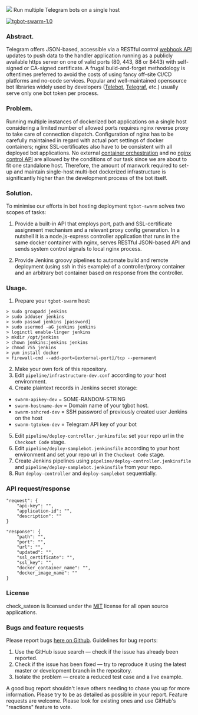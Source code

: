 ![](https://images4.imagebam.com/49/a5/01/MEQST5U_o.jpg)
Run multiple Telegram bots on a single host

[![tgbot-swarm-1.0](https://img.shields.io/badge/dev-tgbot_swarm_1.0-7a00b9)](https://github.com/xyhtac/tgbot-swarm/releases/tag/v.1.0)

### Abstract.
Telegram offers JSON-based, accessible via a RESTful control [webhook API](https://core.telegram.org/bots/API) updates to push data to the handler application running as a publicly available https server on one of valid ports (80, 443, 88 or 8443) with self-signed or CA-signed certificate. A frugal build-and-forget methodology is oftentimes preferred to avoid the costs of using fancy off-site CI/CD platforms and no-code services. Popular and well-maintained opensource bot libraries widely used by developers ([Telebot](https://github.com/mullwar/telebot), [Telegraf](https://github.com/telegraf/telegraf), etc.) usually serve only one bot token per process.

### Problem.
Running multiple instances of dockerized bot applications on a single host considering a limited number of allowed ports requires nginx reverse proxy to take care of connection dispatch. Configuration of nginx has to be carefully maintained in regard with actual port settings of docker containers; nginx SSL-certificates also have to be consistent with all deployed bot applications. No external [container orchestration](https://docs.docker.com/engine/swarm/) and no [nginx control API](https://unit.nginx.org/controlapi/) are allowed by the conditions of our task since we are about to fit one standalone host. Therefore, the amount of manwork required to set-up and maintain single-host multi-bot dockerized infrastructure is significantly higher than the development process of the bot itself.

### Solution.
To minimise our efforts in bot hosting deployment `tgbot-swarm` solves two scopes of tasks:

1. Provide a built-in API that employs port, path and SSL-certificate assignment mechanism and a relevant proxy config generation. In a nutshell it is a node.js-express controller application that runs in the same docker container with nginx, serves RESTful JSON-based API and sends system control signals to local nginx process.

2. Provide Jenkins groovy pipelines to automate build and remote deployment (using ssh in this example) of a controller/proxy container and an arbitrary bot container based on response from the controller.

### Usage.
1. Prepare your `tgbot-swarm` host:
```
> sudo groupadd jenkins
> sudo adduser jenkins
> sudo passwd jenkins [password]
> sudo usermod -aG jenkins jenkins
> loginctl enable-linger jenkins
> mkdir /opt/jenkins
> chown jenkins:jenkins jenkins
> chmod 755 jenkins
> yum install docker
> firewall-cmd --add-port=[external-port]/tcp --permanent
```
2. Make your own fork of this repository.
3. Edit `pipeline/infrastructure-dev.conf` according to your host environment.
4. Create plaintext records in Jenkins secret storage:
* `swarm-apikey-dev` = SOME-RANDOM-STRING
* `swarm-hostname-dev` = Domain name of your tgbot host.
* `swarm-sshcred-dev` = SSH password of previously created user Jenkins on the host
* `swarm-tgtoken-dev` = Telegram API key of your bot
5. Edit `pipeline/deploy-controller.jenkinsfile`: set your repo url in the `Checkout Code` stage.
6. Edit `pipeline/deploy-samplebot.jenkinsfile` according to your host environment and set your repo url in the `Checkout Code` stage.
7. Create Jenkins pipelines using `pipeline/deploy-controller.jenkinsfile` and `pipeline/deploy-samplebot.jenkinsfile` from your repo.
8. Run `deploy-controller` and `deploy-samplebot` sequentially.

### API request/response
```
"request": {
    "api-key": "",
    "application-id": "",
    "description": ""
}
```
```
"response": {
    "path": "",
    "port": "",
    "url": "",
    "updated": "",
    "ssl_certificate": "",
    "ssl_key": "",
    "docker_container_name": "",
    "docker_image_name": ""
}
```

### License
check_sateon is licensed under the [MIT](https://www.mit-license.org/) license for all open source applications.

### Bugs and feature requests

Please report bugs [here on Github](https://github.com/xyhtac/check_sateon/issues).
Guidelines for bug reports:
1. Use the GitHub issue search — check if the issue has already been reported.
2. Check if the issue has been fixed — try to reproduce it using the latest master or development branch in the repository.
3. Isolate the problem — create a reduced test case and a live example. 

A good bug report shouldn't leave others needing to chase you up for more information.
Please try to be as detailed as possible in your report.
Feature requests are welcome. Please look for existing ones and use GitHub's "reactions" feature to vote.
